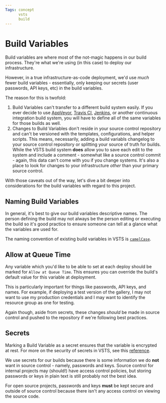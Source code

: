 ```yaml
---
Tags: concept
      vsts
      build
---
```

# Build Variables
Build variables are where most of the not-magic happens in our build process.
They're what we're using (in this case) to deploy our infrastructure.

However, in a true infrastructure-as-code deployment, we'd use *much* fewer build variables - essentially, only keeping our secrets (user passwords, API keys, etc) in the build variables.

The reason for this is twofold:

1. Build Variables can't transfer to a different build system easily.
If you ever decide to use [AppVeyor](http://www.appveyor.com/), [Travis CI](https://travis-ci.org/), [Jenkins](https://jenkins.io/index.html), or another continuous integration build system, you will have to define all of the same variables for those builds as well.
2. Changes to Build Variables don't reside in your source control repository and can't be versioned with the templates, configurations, and helper scripts.
This means, necessarily, adding a build variabls changelog to your source control repository or splitting your source of truth for builds. While the VSTS build system **does** allow you to save each edit to the system and include a comment - somewhat like a source control commit - again, this data can't come with you if you change systems. It's also a place to look for changes to your infrastructure *other* than your primary source control.

With those caveats out of the way, let's dive a bit deeper into considerations for the build variables with regard to this project.

## Naming Build Variables
In general, it's best to give our build variables descriptive names.
The person defining the build may not always be the person editing or executing the build so it's good practice to ensure someone can tell at a glance what the variables are used for.

The naming convention of existing build variables in VSTS is [`camelCase`](https://en.wikipedia.org/wiki/CamelCase).

## Allow at Queue Time
Any variable which you'd like to be able to set at each deploy should be marked for `Allow at Queue Time`.
This ensures you can override the build's default value for this variable at deployment.

This is particularly important for things like passwords, API keys, and names. 
For example, if deploying a test version of the gallery, I may not want to use my production credentials and I may want to identify the resource group as one for testing.

Again though, aside from secrets, these changes *should* be made in source control and pushed to the repository if we're following best practices.

## Secrets
Marking a Build Variable as a secret ensures that the variable is encrypted at rest.
For more on the security of secrets in VSTS, see this [reference](https://www.visualstudio.com/en-us/docs/build/define/variables#secret-variables).

We use secrets for our builds because there is some information we do **not** want in source control - namely, passwords and keys.
Source control for internal projects may (should!) have access control policies, but storing passwords or keys in plain text is still probably not the best idea.

For open source projects, passwords and keys **must** be kept secure and outside of source control because there isn't any access control on viewing the source code. 